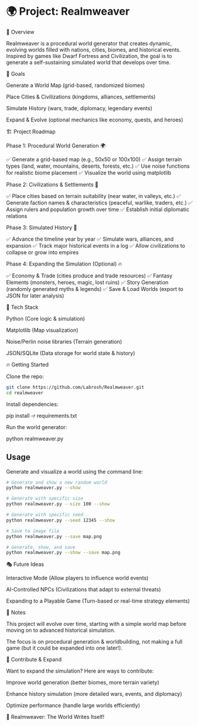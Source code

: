 # 🌍 Project: Realmweaver

📜 Overview

Realmweaver is a procedural world generator that creates dynamic, evolving worlds filled with nations, cities, biomes, and historical events. Inspired by games like Dwarf Fortress and Civilization, the goal is to generate a self-sustaining simulated world that develops over time.

🎯 Goals

Generate a World Map (grid-based, randomized biomes)

Place Cities & Civilizations (kingdoms, alliances, settlements)

Simulate History (wars, trade, diplomacy, legendary events)

Expand & Evolve (optional mechanics like economy, quests, and heroes)

🏗 Project Roadmap

Phase 1: Procedural World Generation 🌍

✅ Generate a grid-based map (e.g., 50x50 or 100x100)
✅ Assign terrain types (land, water, mountains, deserts, forests, etc.)
✅ Use noise functions for realistic biome placement
✅ Visualize the world using matplotlib

Phase 2: Civilizations & Settlements 🏰

✅ Place cities based on terrain suitability (near water, in valleys, etc.)
✅ Generate faction names & characteristics (peaceful, warlike, traders, etc.)
✅ Assign rulers and population growth over time
✅ Establish initial diplomatic relations

Phase 3: Simulated History 📜

✅ Advance the timeline year by year
✅ Simulate wars, alliances, and expansion
✅ Track major historical events in a log
✅ Allow civilizations to collapse or grow into empires

Phase 4: Expanding the Simulation (Optional) 🔥

✅ Economy & Trade (cities produce and trade resources)
✅ Fantasy Elements (monsters, heroes, magic, lost ruins)
✅ Story Generation (randomly generated myths & legends)
✅ Save & Load Worlds (export to JSON for later analysis)

💾 Tech Stack

Python (Core logic & simulation)

Matplotlib (Map visualization)

Noise/Perlin noise libraries (Terrain generation)

JSON/SQLite (Data storage for world state & history)

🔥 Getting Started

Clone the repo:

```bash
git clone https://github.com/Labrosh/Realmweaver.git
cd realmweaver
```

Install dependencies:

pip install -r requirements.txt

Run the world generator:

python realmweaver.py

## Usage

Generate and visualize a world using the command line:

```bash
# Generate and show a new random world
python realmweaver.py --show

# Generate with specific size
python realmweaver.py --size 100 --show

# Generate with specific seed
python realmweaver.py --seed 12345 --show

# Save to image file
python realmweaver.py --save map.png

# Generate, show, and save
python realmweaver.py --show --save map.png
```

🎭 Future Ideas

Interactive Mode (Allow players to influence world events)

AI-Controlled NPCs (Civilizations that adapt to external threats)

Expanding to a Playable Game (Turn-based or real-time strategy elements)

📌 Notes

This project will evolve over time, starting with a simple world map before moving on to advanced historical simulation.

The focus is on procedural generation & worldbuilding, not making a full game (but it could be expanded into one later!).

🚀 Contribute & Expand

Want to expand the simulation? Here are ways to contribute:

Improve world generation (better biomes, more terrain variety)

Enhance history simulation (more detailed wars, events, and diplomacy)

Optimize performance (handle large worlds efficiently)

📜 Realmweaver: The World Writes Itself!
